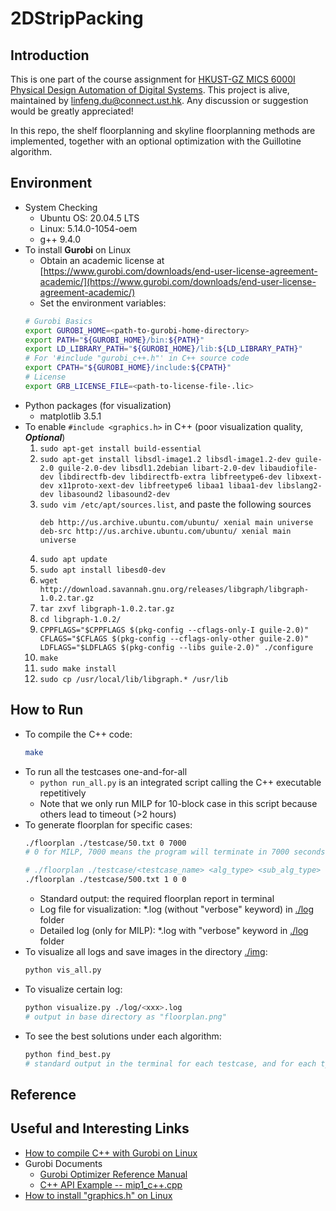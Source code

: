 # 2DStripPacking

## Introduction

This is one part of the course assignment for [HKUST-GZ MICS 6000I Physical Design Automation of Digital Systems](https://yuzhe630.github.io/teaching/2022-fall.html). This project is alive, maintained by <linfeng.du@connect.ust.hk>. Any discussion or suggestion would be greatly appreciated!

In this repo, the shelf floorplanning and skyline floorplanning methods are implemented, together with an optional optimization with the Guillotine algorithm.

## Environment
* System Checking
    * Ubuntu OS: 20.04.5 LTS
    * Linux: 5.14.0-1054-oem
    * g++ 9.4.0
* To install **Gurobi** on Linux
    * Obtain an academic license at [https://www.gurobi.com/downloads/end-user-license-agreement-academic/](https://www.gurobi.com/downloads/end-user-license-agreement-academic/)
    * Set the environment variables:
    ```bash
    # Gurobi Basics
    export GUROBI_HOME=<path-to-gurobi-home-directory>
    export PATH="${GUROBI_HOME}/bin:${PATH}"
    export LD_LIBRARY_PATH="${GUROBI_HOME}/lib:${LD_LIBRARY_PATH}"
    # For '#include "gurobi_c++.h"' in C++ source code
    export CPATH="${GUROBI_HOME}/include:${CPATH}"
    # License
    export GRB_LICENSE_FILE=<path-to-license-file-.lic>
    ```
* Python packages (for visualization)
    * matplotlib 3.5.1
* To enable `#include <graphics.h>` in C++ (poor visualization quality, ***Optional***)
    1. `sudo apt-get install build-essential`
    2. `sudo apt-get install libsdl-image1.2 libsdl-image1.2-dev guile-2.0 guile-2.0-dev libsdl1.2debian libart-2.0-dev libaudiofile-dev libdirectfb-dev libdirectfb-extra libfreetype6-dev libxext-dev x11proto-xext-dev libfreetype6 libaa1 libaa1-dev libslang2-dev libasound2 libasound2-dev`
    3. `sudo vim /etc/apt/sources.list`, and paste the following sources
        ```text
        deb http://us.archive.ubuntu.com/ubuntu/ xenial main universe
        deb-src http://us.archive.ubuntu.com/ubuntu/ xenial main universe
        ```
    4. `sudo apt update`
    5. `sudo apt install libesd0-dev`
    6. `wget http://download.savannah.gnu.org/releases/libgraph/libgraph-1.0.2.tar.gz`
    7. `tar zxvf libgraph-1.0.2.tar.gz`
    8. `cd libgraph-1.0.2/`
    9. `CPPFLAGS="$CPPFLAGS $(pkg-config --cflags-only-I guile-2.0)" CFLAGS="$CFLAGS $(pkg-config --cflags-only-other guile-2.0)" LDFLAGS="$LDFLAGS $(pkg-config --libs guile-2.0)" ./configure`
    10. `make`
    11. `sudo make install`
    12. `sudo cp /usr/local/lib/libgraph.* /usr/lib`

## How to Run
* To compile the C++ code:
    ```bash
    make
    ```
* To run all the testcases one-and-for-all
    * `python run_all.py` is an integrated script calling the C++ executable repetitively
    * Note that we only run MILP for 10-block case in this script because others lead to timeout (>2 hours)
* To generate floorplan for specific cases:
    ```bash
    ./floorplan ./testcase/50.txt 0 7000
    # 0 for MILP, 7000 means the program will terminate in 7000 seconds if not optimally solved yet

    # ./floorplan ./testcase/<testcase_name> <alg_type> <sub_alg_type> <sorting_type>, e.g.,
    ./floorplan ./testcase/500.txt 1 0 0
    ```
    * Standard output: the required floorplan report in terminal
    * Log file for visualization: *.log (without "verbose" keyword) in [./log](./log) folder
    * Detailed log (only for MILP): *.log with "verbose" keyword in [./log](./log) folder
* To visualize all logs and save images in the directory [./img](./img):
    ```bash
    python vis_all.py
    ```
* To visualize certain log:
    ```bash
    python visualize.py ./log/<xxx>.log
    # output in base directory as "floorplan.png"
    ```
* To see the best solutions under each algorithm:
    ```bash
    python find_best.py
    # standard output in the terminal for each testcase, and for each type of algorithm
    ```

## Reference

## Useful and Interesting Links
* [How to compile C++ with Gurobi on Linux](https://www.leandro-coelho.com/how-to-compile-c-with-gurobi-in-linux)
* Gurobi Documents
    * [Gurobi Optimizer Reference Manual](https://www.gurobi.com/wp-content/plugins/hd_documentations/documentation/10.0/refman.pdf)
    * [C++ API Example -- mip1_c++.cpp](https://www.gurobi.com/documentation/10.0/quickstart_windows/cpp_example_mip1_cpp_cpp.html)
* [How to install "graphics.h" on Linux](https://urwithajit9.medium.com/adding-graphic-h-for-graphic-programming-using-c-c-in-ubuntu-20-4-65840fa6347b)
